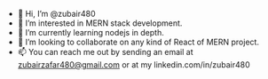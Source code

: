 - 👋 Hi, I’m @zubair480
- 👀 I’m interested in MERN stack development. 
- 🌱 I’m currently learning nodejs in depth.
- 💞️ I’m looking to collaborate on any kind of React of MERN project. 
- 📫 You can reach me out by sending an email at zubairzafar480@gmail.com or at my linkedin.com/in/zubair480
